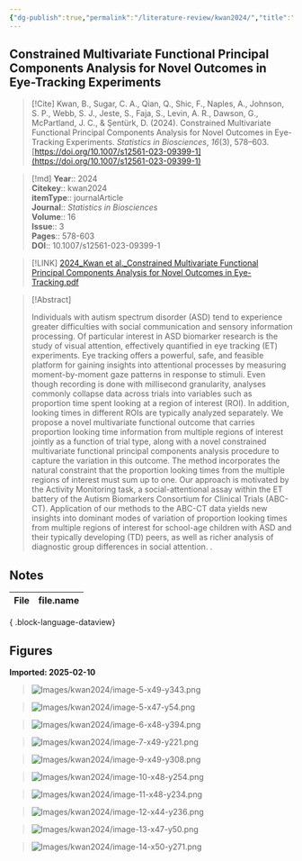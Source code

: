 ```yaml
---
{"dg-publish":true,"permalink":"/literature-review/kwan2024/","title":"Constrained Multivariate Functional Principal Components Analysis for Novel Outcomes in Eye-Tracking Experiments","tags":["Eye","tracking","Autism","spectrum","disorder","Functional","data","analysis","Functional","principal","components","analysis","Multivariate","functional","principal","component","analysis","EyeTracking"]}
---
```



## Constrained Multivariate Functional Principal Components Analysis for Novel Outcomes in Eye-Tracking Experiments

> [!Cite]
> Kwan, B., Sugar, C. A., Qian, Q., Shic, F., Naples, A., Johnson, S. P., Webb, S. J., Jeste, S., Faja, S., Levin, A. R., Dawson, G., McPartland, J. C., & Şentürk, D. (2024). Constrained Multivariate Functional Principal Components Analysis for Novel Outcomes in Eye-Tracking Experiments. _Statistics in Biosciences_, _16_(3), 578–603. [https://doi.org/10.1007/s12561-023-09399-1](https://doi.org/10.1007/s12561-023-09399-1)


>[!md]
> **Year**:: 2024   
> **Citekey**:: kwan2024  
> **itemType**:: journalArticle  
> **Journal**:: *Statistics in Biosciences*  
> **Volume**:: 16  
> **Issue**:: 3   
> **Pages**:: 578-603  
> **DOI**:: 10.1007/s12561-023-09399-1    

> [!LINK] 
> [2024_Kwan et al._Constrained Multivariate Functional Principal Components Analysis for Novel Outcomes in Eye-Tracking.pdf](zotero://select/library/items/QTM7QCTL)

> [!Abstract]
>
> Individuals with autism spectrum disorder (ASD) tend to experience greater difficulties with social communication and sensory information processing. Of particular interest in ASD biomarker research is the study of visual attention, effectively quantified in eye tracking (ET) experiments. Eye tracking offers a powerful, safe, and feasible platform for gaining insights into attentional processes by measuring moment-by-moment gaze patterns in response to stimuli. Even though recording is done with millisecond granularity, analyses commonly collapse data across trials into variables such as proportion time spent looking at a region of interest (ROI). In addition, looking times in different ROIs are typically analyzed separately. We propose a novel multivariate functional outcome that carries proportion looking time information from multiple regions of interest jointly as a function of trial type, along with a novel constrained multivariate functional principal components analysis procedure to capture the variation in this outcome. The method incorporates the natural constraint that the proportion looking times from the multiple regions of interest must sum up to one. Our approach is motivated by the Activity Monitoring task, a social-attentional assay within the ET battery of the Autism Biomarkers Consortium for Clinical Trials (ABC-CT). Application of our methods to the ABC-CT data yields new insights into dominant modes of variation of proportion looking times from multiple regions of interest for school-age children with ASD and their typically developing (TD) peers, as well as richer analysis of diagnostic group differences in social attention.
>.
> 


## Notes

| File | file.name |
| ---- | --------- |

{ .block-language-dataview}


## Figures

**Imported: 2025-02-10**

> ![Images/kwan2024/image-5-x49-y343.png](/img/user/Images/kwan2024/image-5-x49-y343.png)

> ![Images/kwan2024/image-5-x47-y54.png](/img/user/Images/kwan2024/image-5-x47-y54.png)

> ![Images/kwan2024/image-6-x48-y394.png](/img/user/Images/kwan2024/image-6-x48-y394.png)

> ![Images/kwan2024/image-7-x49-y221.png](/img/user/Images/kwan2024/image-7-x49-y221.png)

> ![Images/kwan2024/image-9-x49-y308.png](/img/user/Images/kwan2024/image-9-x49-y308.png)

> ![Images/kwan2024/image-10-x48-y254.png](/img/user/Images/kwan2024/image-10-x48-y254.png)

> ![Images/kwan2024/image-11-x48-y234.png](/img/user/Images/kwan2024/image-11-x48-y234.png)

> ![Images/kwan2024/image-12-x44-y236.png](/img/user/Images/kwan2024/image-12-x44-y236.png)

> ![Images/kwan2024/image-13-x47-y50.png](/img/user/Images/kwan2024/image-13-x47-y50.png)

> ![Images/kwan2024/image-14-x50-y271.png](/img/user/Images/kwan2024/image-14-x50-y271.png)